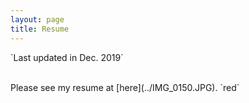 ```yaml
---
layout: page
title: Resume
---
```


<p class="message">
  `Last updated in Dec. 2019` 
</p>
<br>
Please see my resume at [here](../IMG_0150.JPG).
`red`
